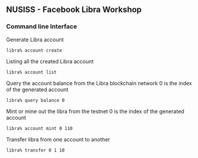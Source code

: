 ## NUSISS - Facebook Libra Workshop

### Command line Interface

Generate Libra account

```
libra% account create
```

Listing all the created Libra account

```
libra% account list
```

Query the account balance from the Libra blockchain network
0 is the index of the generated account

```
libra% query balance 0
```

Mint or mine out the libra from the testnet
0 is the index of the generated account

```
libra% account mint 0 110
```

Transfer libra from one account to another

```
libra% transfer 0 1 10
```
